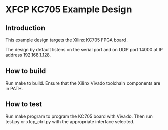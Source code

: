 # XFCP KC705 Example Design

## Introduction

This example design targets the Xilinx KC705 FPGA board.

The design by default listens on the serial port and on UDP port 14000 at IP address 192.168.1.128.

## How to build

Run make to build.  Ensure that the Xilinx Vivado toolchain components are
in PATH.  

## How to test

Run make program to program the KC705 board with Vivado.  Then run test.py or
xfcp_ctrl.py with the appropriate interface selected.


